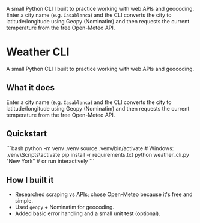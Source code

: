 A small Python CLI I built to practice working with web APIs and geocoding.
Enter a city name (e.g. `Casablanca`) and the CLI converts the city to latitude/longitude using Geopy (Nominatim) and then requests the current temperature from the free Open-Meteo API.



# Weather CLI

A small Python CLI I built to practice working with web APIs and geocoding.

## What it does
Enter a city name (e.g. `Casablanca`) and the CLI converts the city to latitude/longitude using Geopy (Nominatim) and then requests the current temperature from the free Open-Meteo API.

## Quickstart
\`\`\`bash
python -m venv .venv
source .venv/bin/activate        # Windows: .venv\\Scripts\\activate
pip install -r requirements.txt
python weather_cli.py "New York"  # or run interactively
\`\`\`

## How I built it
- Researched scraping vs APIs; chose Open-Meteo because it's free and simple.
- Used `geopy` + Nominatim for geocoding.
- Added basic error handling and a small unit test (optional).
